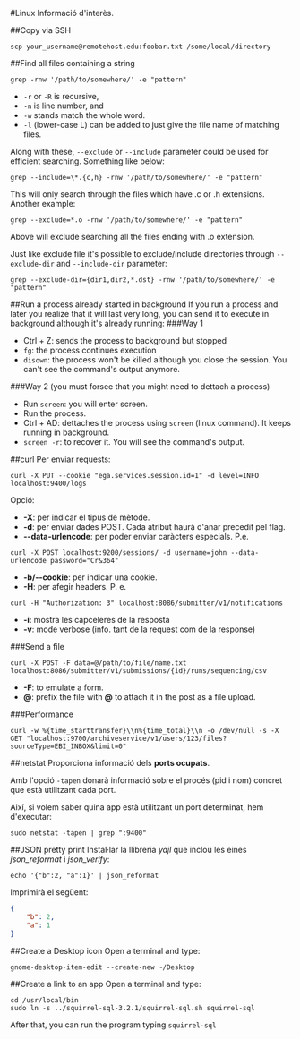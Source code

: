 #Linux
Informació d'interès.

##Copy via SSH
```
scp your_username@remotehost.edu:foobar.txt /some/local/directory
```

##Find all files containing a string
```
grep -rnw '/path/to/somewhere/' -e "pattern"
```
* <code>-r</code> or <code>-R</code> is recursive,
* <code>-n</code> is line number, and
* <code>-w</code> stands match the whole word.
* <code>-l</code> (lower-case L) can be added to just give the file name of matching files.

Along with these, <code>--exclude</code> or <code>--include</code> parameter could be used for efficient searching. Something like below:
```
grep --include=\*.{c,h} -rnw '/path/to/somewhere/' -e "pattern"
```
This will only search through the files which have .c or .h extensions. Another example:
```
grep --exclude=*.o -rnw '/path/to/somewhere/' -e "pattern"
```
Above will exclude searching all the files ending with .o extension. 

Just like exclude file it's possible to exclude/include directories through <code>--exclude-dir</code> and <code>--include-dir</code> parameter:
```
grep --exclude-dir={dir1,dir2,*.dst} -rnw '/path/to/somewhere/' -e "pattern"
```

##Run a process already started in background
If you run a process and later you realize that it will last very long, you can send it to execute in background although it's already running:
###Way 1
* Ctrl + Z: sends the process to background but stopped
* <code>fg</code>: the process continues execution
* <code>disown</code>: the process won't be killed although you close the session. You can't see the command's output anymore.

###Way 2 (you must forsee that you might need to dettach a process)
* Run <code>screen</code>: you will enter screen.
* Run the process.
* Ctrl + AD: dettaches the process using <code>screen</code> (linux command). It keeps running in background.
* <code>screen -r</code>: to recover it. You will see the command's output.


##curl
Per enviar requests:
```
curl -X PUT --cookie "ega.services.session.id=1" -d level=INFO localhost:9400/logs
```
Opció:
- **-X**: per indicar el tipus de mètode.
- **-d**: per enviar dades POST. Cada atribut haurà d'anar precedit pel flag.
- **--data-urlencode**: per poder enviar caràcters especials. P.e. 
```
curl -X POST localhost:9200/sessions/ -d username=john --data-urlencode password="Cr&364"
```
- **-b/--cookie**: per indicar una cookie.
- **-H**: per afegir headers. P. e. 
```
curl -H "Authorization: 3" localhost:8086/submitter/v1/notifications
```
- **-i**: mostra les capceleres de la resposta
- **-v**: mode verbose (info. tant de la request com de la response)

###Send a file
```
curl -X POST -F data=@/path/to/file/name.txt localhost:8086/submitter/v1/submissions/{id}/runs/sequencing/csv
```
- **-F**: to emulate a form.
- **@**: prefix the file with **@** to attach it in the post as a file upload.

###Performance
```
curl -w %{time_starttransfer}\\n%{time_total}\\n -o /dev/null -s -X GET "localhost:9700/archiveservice/v1/users/123/files?sourceType=EBI_INBOX&limit=0"
```

##netstat
Proporciona informació dels **ports ocupats**.

Amb l'opció <code>-tapen</code> donarà informació sobre el procés (pid i nom) concret que està utilitzant cada port.

Així, si volem saber quina app està utilitzant un port determinat, hem d'executar:
```
sudo netstat -tapen | grep ":9400"
```

##JSON pretty print
Instal·lar la llibreria *yajl* que inclou les eines *json_reformat* i *json_verify*:
```
echo '{"b":2, "a":1}' | json_reformat
```
Imprimirà el següent:
```json
{
    "b": 2,
    "a": 1
}
```
##Create a Desktop icon
Open a terminal and type:
```
gnome-desktop-item-edit --create-new ~/Desktop
```

##Create a link to an app
Open a terminal and type:
```
cd /usr/local/bin
sudo ln -s ../squirrel-sql-3.2.1/squirrel-sql.sh squirrel-sql
```
After that, you can run the program typing <code>squirrel-sql</code>

